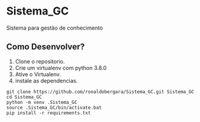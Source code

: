 # Sistema_GC
Sistema para gestão de conhecimento

## Como Desenvolver?
1. Clone o repositorio.
2. Crie um virtualenv com python 3.8.0
3. Ative o Virtualenv.
4. instale as dependencias.


```console
git clone https://github.com/ronaldobergara/Sistema_GC.git Sistema_GC
cd Sistema_GC
python -m venv .Sistema_GC
source .Sistema_GC/bin/activate.bat
pip install -r requirements.txt
```